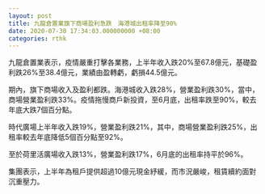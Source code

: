 ```yaml
---
layout: post
title: 九龍倉置業旗下商場盈利急跌　海港城出租率降至90%
date: 2020-07-30 17:34:03.000000000 +08:00
categories: rthk
---
```


九龍倉置業表示，疫情嚴重打擊各業務，上半年收入跌20%至67.8億元，基礎盈利跌26%至38.4億元，業績由盈轉虧，虧損44.5億元。

期內，旗下商場收入及盈利都跌。海港城收入跌28%，營業盈利跌30%，當中，商場營業盈利跌33%。疫情拖慢商戶新投資，至6月底，出租率跌至90%，較去年底大跌7個百分點。

時代廣場上半年收入跌19%，營業盈利跌21%，其中，商場營業盈利跌25%，出租率較去年底降低5個百分點至92%。

至於荷里活廣場收入跌13%，營業盈利跌17%，6月底的出租率持平於96%。

集團表示，上半年為租戶提供超過10億元現金紓緩，而市況嚴峻，租賃續約面對沉重壓力。
